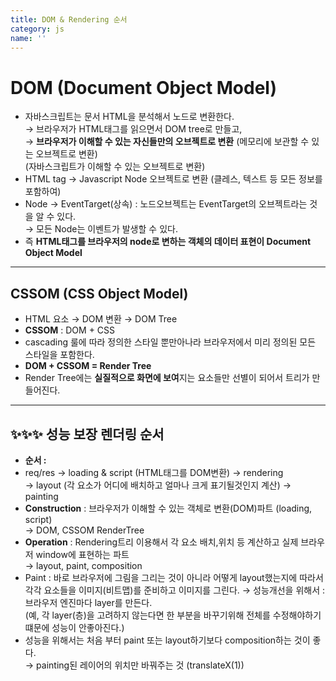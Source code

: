 ```yaml
---
title: DOM & Rendering 순서
category: js
name: ''
---
```


# DOM (Document Object Model)

- 자바스크립트는 문서 HTML을 분석해서 노드로 변환한다.  
  → 브라우저가 HTML태그를 읽으면서 DOM tree로 만들고,  
  → **브라우저가 이해할 수 있는 자신들만의 오브젝트로 변환** (메모리에 보관할 수 있는 오브젝트로 변환)  
  (자바스크립트가 이해할 수 있는 오브젝트로 변환)
- HTML tag → Javascript Node 오브젝트로 변환 (클레스, 텍스트 등 모든 정보를 포함하여)
- Node → EventTarget(상속) : 노드오브젝트는 EventTarget의 오브젝트라는 것을 알 수 있다.  
  → 모든 Node는 이벤트가 발생할 수 있다.
- 즉 **HTML태그를 브라우저의 node로 변하는 객체의 데이터 표현이 Document Object Model**

---

## CSSOM (CSS Object Model)

- HTML 요소 → DOM 변환 → DOM Tree
- **CSSOM** : DOM + CSS
- cascading 룰에 따라 정의한 스타일 뿐만아나라 브라우저에서 미리 정의된 모든 스타일을 포함한다.
- **DOM + CSSOM = Render Tree**
- Render Tree에는 **실질적으로 화면에 보여**지는 요소들만 선별이 되어서 트리가 만들어진다.

---

## ✨✨✨ 성능 보장 렌더링 순서

- **순서 :**
- req/res → loading & script (HTML태그를 DOM변환) → rendering  
  → layout (각 요소가 어디에 배치하고 얼마나 크게 표기될것인지 계산) → painting
- **Construction** : 브라우저가 이해할 수 있는 객체로 변환(DOM)파트 (loading, script)  
  → DOM, CSSOM RenderTree
- **Operation** : Rendering트리 이용해서 각 요소 배치,위치 등 계산하고 실제 브라우저 window에 표현하는 파트  
  → layout, paint, composition
- Paint : 바로 브라우저에 그림을 그리는 것이 아니라 어떻게 layout했는지에 따라서 각각 요소들을 이미지(비트맵)를 준비하고 이미지를 그린다.
  → 성능개선을 위해서 : 브라우저 엔진마다 layer를 만든다.  
  (예, 각 layer(층)을 고려하지 않는다면 한 부분을 바꾸기위해 전체를 수정해야하기 떄문에 성능이 안좋아진다.)
- 성능을 위해서는 처음 부터 paint 또는 layout하기보다 composition하는 것이 좋다.  
  → painting된 레이어의 위치만 바꿔주는 것 (translateX(1))
